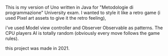 This is my version of Uno written in Java for "Metodologie di programmazione" University exam.
I wanted to style it like a retro game (i used Pixel art assets to give it the retro feeling),

i've used Model view controller and Observer Observable as patterns.
The CPU players AI is totally random (obviously every move follows the game rules).

this project was made in 2021.
